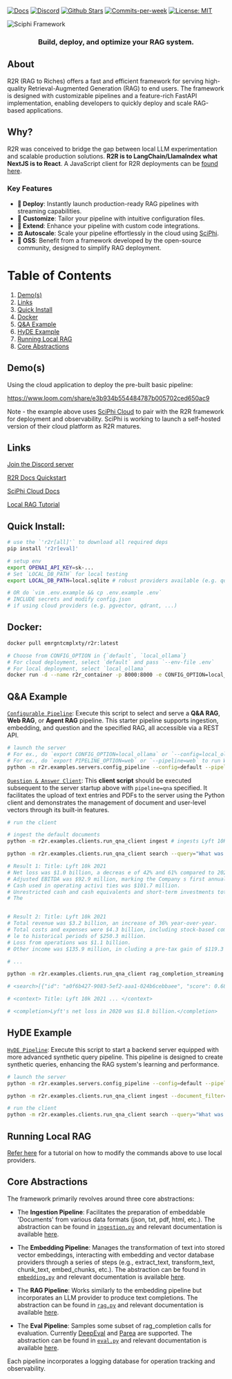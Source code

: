 <p align="left">
  <a href="https://r2r-docs.sciphi.ai"><img src="https://img.shields.io/badge/docs.sciphi.ai-3F16E4" alt="Docs"></a>
  <a href="https://discord.gg/p6KqD2kjtB"><img src="https://img.shields.io/discord/1120774652915105934?style=social&logo=discord" alt="Discord"></a>
  <a href="https://github.com/SciPhi-AI"><img src="https://img.shields.io/github/stars/SciPhi-AI/R2R" alt="Github Stars"></a>
  <a href="https://github.com/SciPhi-AI/R2R/pulse"><img src="https://img.shields.io/github/commit-activity/w/SciPhi-AI/R2R" alt="Commits-per-week"></a>
  <a href="https://opensource.org/licenses/MIT"><img src="https://img.shields.io/badge/License-MIT-purple.svg" alt="License: MIT"></a>
</p>

<img src="./docs/pages/r2r.png" alt="Sciphi Framework">
<h3 align="center">
Build, deploy, and optimize your RAG system.
</h3>

## About

R2R (RAG to Riches) offers a fast and efficient framework for serving high-quality Retrieval-Augmented Generation (RAG) to end users. The framework is designed with customizable pipelines and a feature-rich FastAPI implementation, enabling developers to quickly deploy and scale RAG-based applications.


## Why?

R2R was conceived to bridge the gap between local LLM experimentation and scalable production solutions. **R2R is to LangChain/LlamaIndex what NextJS is to React**. A JavaScript client for R2R deployments can be [found here](https://github.com/SciPhi-AI/r2r-js).

### Key Features

- **🚀 Deploy**: Instantly launch production-ready RAG pipelines with streaming capabilities.
- **🧩 Customize**: Tailor your pipeline with intuitive configuration files.
- **🔌 Extend**: Enhance your pipeline with custom code integrations.
- **⚖️ Autoscale**: Scale your pipeline effortlessly in the cloud using [SciPhi](https://sciphi.ai/).
- **🤖 OSS**: Benefit from a framework developed by the open-source community, designed to simplify RAG deployment.

# Table of Contents
1. [Demo(s)](#demos)
2. [Links](#links)
3. [Quick Install](#quick-install)
4. [Docker](#docker)
5. [Q&A Example](#q&a-example)
6. [HyDE Example](#hyde-example)
7. [Running Local RAG](#running-local-rag)
8. [Core Abstractions](#core-abstractions)


## Demo(s)

Using the cloud application to deploy the pre-built basic pipeline:

https://www.loom.com/share/e3b934b554484787b005702ced650ac9

Note - the example above uses [SciPhi Cloud](https://sciphi.ai) to pair with the R2R framework for deployment and observability. SciPhi is working to launch a self-hosted version of their cloud platform as R2R matures.

## Links

[Join the Discord server](https://discord.gg/p6KqD2kjtB)

[R2R Docs Quickstart](https://r2r-docs.sciphi.ai/getting-started/quick-install)

[SciPhi Cloud Docs](https://docs.sciphi.ai/)

[Local RAG Tutorial](https://r2r-docs.sciphi.ai/tutorials/local_rag)

## Quick Install:

```bash
# use the `'r2r[all]'` to download all required deps
pip install 'r2r[eval]'

# setup env 
export OPENAI_API_KEY=sk-...
# Set `LOCAL_DB_PATH` for local testing
export LOCAL_DB_PATH=local.sqlite # robust providers available (e.g. qdrant, pgvector, ..)

# OR do `vim .env.example && cp .env.example .env`
# INCLUDE secrets and modify config.json
# if using cloud providers (e.g. pgvector, qdrant, ...)
```

## Docker:

```bash
docker pull emrgntcmplxty/r2r:latest

# Choose from CONFIG_OPTION in {`default`, `local_ollama`}
# For cloud deployment, select `default` and pass `--env-file .env`
# For local deployment, select `local_ollama`
docker run -d --name r2r_container -p 8000:8000 -e CONFIG_OPTION=local_ollama  emrgntcmplxty/r2r:latest
```

## Q&A Example

[`Configurable Pipeline`](r2r/examples/servers/config_pipeline.py): Execute this script to select and serve a **Q&A RAG**, **Web RAG**, or **Agent RAG** pipeline. This starter pipeline supports ingestion, embedding, and question and the specified RAG, all accessible via a REST API.
   ```bash
   # launch the server
   # For ex., do `export CONFIG_OPTION=local_ollama` or `--config=local_ollama` to run fully locally
   # For ex., do `export PIPELINE_OPTION=web` or `--pipeline=web` to run WebRAG pipeline
   python -m r2r.examples.servers.config_pipeline --config=default --pipeline=qna
   ```

[`Question & Answer Client`](r2r/examples/clients/run_qna_client.py): This **client script** should be executed subsequent to the server startup above with `pipeline=qna` specified. It facilitates the upload of text entries and PDFs to the server using the Python client and demonstrates the management of document and user-level vectors through its built-in features.

   ```bash
   # run the client
   
   # ingest the default documents
   python -m r2r.examples.clients.run_qna_client ingest # ingests Lyft 10K

   python -m r2r.examples.clients.run_qna_client search --query="What was lyfts profit in 2020?"

   # Result 1: Title: Lyft 10k 2021
   # Net loss was $1.0 billion, a decreas e of 42% and 61% compared to 2020 and 2019, respectively.
   # Adjusted EBITDA was $92.9 million, marking the Company s first annual Adjusted EBITDA profit.
   # Cash used in operating activi ties was $101.7 million.
   # Unrestricted cash and cash equivalents and short-term investments totaled $2.3 billion as of December 31, 2021.Impact of COVID-19 to our Business
   # The


   # Result 2: Title: Lyft 10k 2021
   # Total revenue was $3.2 billion, an increase of 36% year-over-year.
   # Total costs and expenses were $4.3 billion, including stock-based compensation expense of $724.6 million and insurance costs related to changes to 
   # le to historical periods of $250.3 million.
   # Loss from operations was $1.1 billion. 
   # Other income was $135.9 million, in cluding a pre-tax gain of $119.3 million as a result of the gain on the transaction with Woven Planet.

   # ... 

   python -m r2r.examples.clients.run_qna_client rag_completion_streaming --query="What was lyfts profit in 2020?"

   # <search>[{"id": "a0f6b427-9083-5ef2-aaa1-024b6cebbaee", "score": 0.6862949051074227, "metadata": {"user_id": "df7021ed-6e66-5581-bd69-d4e9ac1e5ada", "pipeline_run_id": "0c2c9a81-0720-4e34-8736-b66189956013", "text": "Title: Lyft 10k 2021\nNet loss was $ ... </search>
   
   # <context> Title: Lyft 10k 2021 ... </context>
   
   # <completion>Lyft's net loss in 2020 was $1.8 billion.</completion>
   ```

## HyDE Example

[`HyDE Pipeline`](r2r/examples/servers/hyde_pipeline.py): Execute this script to start a backend server equipped with more advanced synthetic query pipeline. This pipeline is designed to create synthetic queries, enhancing the RAG system's learning and performance.

   ```bash
   # launch the server
   python -m r2r.examples.servers.config_pipeline --config=default --pipeline=hyde
   ```

   ```bash
   python -m r2r.examples.clients.run_qna_client ingest --document_filter=all # ingests Lyft 10K, Uber 10K, and others

   # run the client
   python -m r2r.examples.clients.run_qna_client search --query="What was lyft and ubers profit in 2020?"
   ```

## Running Local RAG

[Refer here](https://r2r-docs.sciphi.ai/tutorials/local_rag) for a tutorial on how to modify the commands above to use local providers.

## Core Abstractions

The framework primarily revolves around three core abstractions:

- The **Ingestion Pipeline**: Facilitates the preparation of embeddable 'Documents' from various data formats (json, txt, pdf, html, etc.). The abstraction can be found in [`ingestion.py`](r2r/core/pipelines/ingestion.py) and relevant documentation is available [here](https://r2r-docs.sciphi.ai/deep-dive/ingestion).

- The **Embedding Pipeline**: Manages the transformation of text into stored vector embeddings, interacting with embedding and vector database providers through a series of steps (e.g., extract_text, transform_text, chunk_text, embed_chunks, etc.). The abstraction can be found in [`embedding.py`](r2r/core/pipelines/embedding.py) and relevant documentation is available [here](https://r2r-docs.sciphi.ai/deep-dive/embedding).

- The **RAG Pipeline**: Works similarly to the embedding pipeline but incorporates an LLM provider to produce text completions. The abstraction can be found in [`rag.py`](r2r/core/pipelines/rag.py) and relevant documentation is available [here](https://r2r-docs.sciphi.ai/deep-dive/rag).

- The **Eval Pipeline**: Samples some subset of rag_completion calls for evaluation. Currently [DeepEval](https://github.com/confident-ai/deepeval) and [Parea](https://github.com/parea-ai/parea-sdk-py) are supported. The abstraction can be found in [`eval.py`](r2r/core/pipelines/eval.py) and relevant documentation is available [here](https://r2r-docs.sciphi.ai/deep-dive/eval).

Each pipeline incorporates a logging database for operation tracking and observability.
